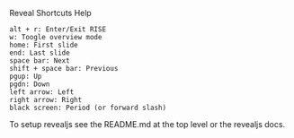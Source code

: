 Reveal Shortcuts Help

    alt + r: Enter/Exit RISE
    w: Toogle overview mode
    home: First slide
    end: Last slide
    space bar: Next
    shift + space bar: Previous
    pgup: Up
    pgdn: Down
    left arrow: Left
    right arrow: Right
    black screen: Period (or forward slash)

To setup revealjs see the README.md at the top level or the revealjs docs.
